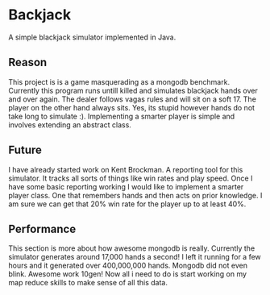 Backjack
========
A simple blackjack simulator implemented in Java.

## Reason
This project is is a game masquerading as a mongodb benchmark.  Currently this program runs untill killed and simulates blackjack hands over and over again.  The dealer follows vagas rules and will sit on a soft 17. The player on the other hand always sits.  Yes, its stupid however hands do not take long to simulate :). Implementing a smarter player is simple and involves extending an abstract class.

## Future
I have already started work on Kent Brockman. A reporting tool for this simulator.  It tracks all sorts of things like win rates and play speed. Once I have some basic reporting working I would like to implement a smarter player class. One that remembers hands and then acts on prior knowledge. I am sure we can get that 20% win rate  for the player up to at least 40%.

## Performance
This section is more about how awesome mongodb is really. Currently the simulator generates around 17,000 hands a second! I left it running for a few hours and it generated over 400,000,000 hands. Mongodb did not even blink. Awesome work 10gen!  Now all i need to do is start working on my map reduce skills to make sense of all this data.
